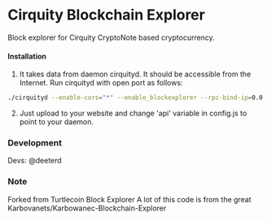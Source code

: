 # Cirquity Blockchain Explorer
Block explorer for Cirquity CryptoNote based cryptocurrency.

#### Installation

1) It takes data from daemon cirquityd. It should be accessible from the Internet. Run cirquityd with open port as follows:
```bash
./cirquityd --enable-cors="*" --enable_blockexplorer --rpc-bind-ip=0.0.0.0 --rpc-bind-port=18128
```
2) Just upload to your website and change 'api' variable in config.js to point to your daemon.


### Development
Devs:
    @deeterd

### Note
Forked from Turtlecoin Block Explorer
A lot of this code is from the great Karbovanets/Karbowanec-Blockchain-Explorer
